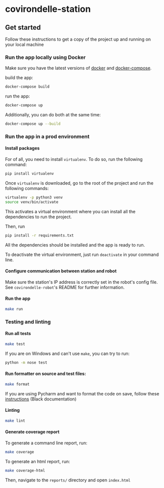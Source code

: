 # covirondelle-station

## Get started
Follow these instructions to get a copy of the project up and running on your local machine

### Run the app locally using Docker
Make sure you have the latest versions of [docker](https://docs.docker.com/get-docker/) and [docker-compose](https://docs.docker.com/compose/install/).

build the app:
```bash
docker-compose build
```

run the app:
```bash
docker-compose up
```

Additionally, you can do both at the same time:
```bash
docker-compose up --build
```

### Run the app in a prod environment
#### Install packages
For of all, you need to install ``virtualenv``. To do so,  run the following command:
```bash
pip install virtualenv
```

Once ``virtualenv`` is downloaded, go to the root of the project and run the following commands:
```bash
virtualenv -p python3 venv
source venv/bin/activate
```

This activates a virtual environment where you can install all the dependencies to run the project.

Then, run 
```bash
pip install -r requirements.txt
```

All the dependencies should be installed and the app is ready to run.

To deactivate the virtual environment, just run ```deactivate``` in your command line.

#### Configure communication between station and robot
Make sure the station's IP address is correctly set in the robot's config file. See `covirondelle-robot`'s README for further information.

#### Run the app
```bash
make run
```

### Testing and linting
#### Run all tests
```bash
make test
```

If you are on Windows and can't use `make`, you can try to run:
```bash
python -m nose test
```

#### Run formatter on source and test files: 
```bash
make format
```

If you are using Pycharm and want to format the code on save, follow these [instructions](https://black.readthedocs.io/en/stable/editor_integration.html) (Black documentation)

#### Linting
```bash
make lint
```

#### Generate coverage report
To generate a command line report, run:
```bash
make coverage
```
To generate an html report, run:
```bash
make coverage-html
```
Then, navigate to the `reports/` directory and open `index.html`




